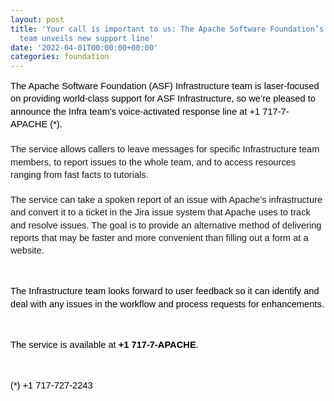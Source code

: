 ```yaml
---
layout: post
title: 'Your call is important to us: The Apache Software Foundation’s Infrastructure
  team unveils new support line'
date: '2022-04-01T00:00:00+00:00'
categories: foundation
---
```

<p dir="ltr" style="line-height:1.38;margin-top:0pt;margin-bottom:0pt;"><span style="font-size:11pt;font-family:Arial;color:#000000;background-color:transparent;font-weight:400;font-style:normal;font-variant:normal;text-decoration:none;vertical-align:baseline;white-space:pre;white-space:pre-wrap;">The Apache Software Foundation (ASF) Infrastructure team is laser-focused on providing world-class support for ASF Infrastructure, so we’re pleased to announce the Infra team's voice-activated response line at +1 717-7-APACHE (*).</span></p><p dir="ltr" style="line-height:1.38;margin-top:0pt;margin-bottom:0pt;"><span style="font-size:11pt;font-family:Arial;color:#000000;background-color:transparent;font-weight:400;font-style:normal;font-variant:normal;text-decoration:none;vertical-align:baseline;white-space:pre;white-space:pre-wrap;"><br></span><span style="background-color: transparent; font-family: Arial; font-size: 11pt; white-space: pre-wrap;">The service allows callers to leave messages for specific Infrastructure team members, to report issues to the whole team, and to access resources ranging from fast facts to tutorials.</span></p><p dir="ltr" style="line-height:1.38;margin-top:0pt;margin-bottom:0pt;"><span style="background-color: transparent; font-family: Arial; font-size: 11pt; white-space: pre-wrap;"><br></span><span style="background-color: transparent; font-family: Arial; font-size: 11pt; white-space: pre-wrap;">The service can take a spoken report of an issue with Apache’s infrastructure and convert it to a ticket in the Jira issue system that Apache uses to track and resolve issues. The goal is to provide an alternative method of delivering reports that may be faster and more convenient than filling out a form at a website.&nbsp;</span></p><p><b style="font-weight:normal;"><br></b></p><p dir="ltr" style="line-height:1.38;margin-top:0pt;margin-bottom:0pt;"><span style="font-size:11pt;font-family:Arial;color:#000000;background-color:transparent;font-weight:400;font-style:normal;font-variant:normal;text-decoration:none;vertical-align:baseline;white-space:pre;white-space:pre-wrap;">The Infrastructure team looks forward to user feedback so it can identify and deal with any issues in the workflow and process requests for enhancements.</span></p><p><b style="font-weight:normal;"><br></b></p><p dir="ltr" style="line-height:1.38;margin-top:0pt;margin-bottom:0pt;"><span style="font-size:11pt;font-family:Arial;color:#000000;background-color:transparent;font-weight:400;font-style:normal;font-variant:normal;text-decoration:none;vertical-align:baseline;white-space:pre;white-space:pre-wrap;">The service is available at </span><span style="font-size: 11pt; font-family: Arial; color: rgb(0, 0, 0); background-color: transparent; font-style: normal; font-variant: normal; text-decoration: none; vertical-align: baseline; white-space: pre-wrap;"><b>+1 717-7-APACHE</b></span><span style="font-size:11pt;font-family:Arial;color:#000000;background-color:transparent;font-weight:400;font-style:normal;font-variant:normal;text-decoration:none;vertical-align:baseline;white-space:pre;white-space:pre-wrap;">.</span></p><p><br></p><p dir="ltr" style="line-height:1.38;margin-top:0pt;margin-bottom:0pt;"><span style="font-size:11pt;font-family:Arial;color:#000000;background-color:transparent;font-weight:400;font-style:normal;font-variant:normal;text-decoration:none;vertical-align:baseline;white-space:pre;white-space:pre-wrap;">(*) +1 717-727-2243</span></p>
